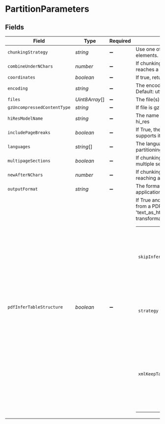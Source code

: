 # PartitionParameters


## Fields

| Field                                                                                                                                                                                                                 | Type                                                                                                                                                                                                                  | Required                                                                                                                                                                                                              | Description                                                                                                                                                                                                           | Example                                                                                                                                                                                                               |
| --------------------------------------------------------------------------------------------------------------------------------------------------------------------------------------------------------------------- | --------------------------------------------------------------------------------------------------------------------------------------------------------------------------------------------------------------------- | --------------------------------------------------------------------------------------------------------------------------------------------------------------------------------------------------------------------- | --------------------------------------------------------------------------------------------------------------------------------------------------------------------------------------------------------------------- | --------------------------------------------------------------------------------------------------------------------------------------------------------------------------------------------------------------------- |
| `chunkingStrategy`                                                                                                                                                                                                    | *string*                                                                                                                                                                                                              | :heavy_minus_sign:                                                                                                                                                                                                    | Use one of the supported strategies to chunk the returned elements. Currently supports: by_title                                                                                                                      | by_title                                                                                                                                                                                                              |
| `combineUnderNChars`                                                                                                                                                                                                  | *number*                                                                                                                                                                                                              | :heavy_minus_sign:                                                                                                                                                                                                    | If chunking strategy is set, combine elements until a section reaches a length of n chars. Default: 500                                                                                                               | 500                                                                                                                                                                                                                   |
| `coordinates`                                                                                                                                                                                                         | *boolean*                                                                                                                                                                                                             | :heavy_minus_sign:                                                                                                                                                                                                    | If true, return coordinates for each element. Default: false                                                                                                                                                          |                                                                                                                                                                                                                       |
| `encoding`                                                                                                                                                                                                            | *string*                                                                                                                                                                                                              | :heavy_minus_sign:                                                                                                                                                                                                    | The encoding method used to decode the text input. Default: utf-8                                                                                                                                                     | utf-8                                                                                                                                                                                                                 |
| `files`                                                                                                                                                                                                               | *Uint8Array*[]                                                                                                                                                                                                        | :heavy_minus_sign:                                                                                                                                                                                                    | The file(s) to extract                                                                                                                                                                                                |                                                                                                                                                                                                                       |
| `gzUncompressedContentType`                                                                                                                                                                                           | *string*                                                                                                                                                                                                              | :heavy_minus_sign:                                                                                                                                                                                                    | If file is gzipped, use this content type after unzipping                                                                                                                                                             | application/pdf                                                                                                                                                                                                       |
| `hiResModelName`                                                                                                                                                                                                      | *string*                                                                                                                                                                                                              | :heavy_minus_sign:                                                                                                                                                                                                    | The name of the inference model used when strategy is hi_res                                                                                                                                                          | yolox                                                                                                                                                                                                                 |
| `includePageBreaks`                                                                                                                                                                                                   | *boolean*                                                                                                                                                                                                             | :heavy_minus_sign:                                                                                                                                                                                                    | If True, the output will include page breaks if the filetype supports it. Default: false                                                                                                                              |                                                                                                                                                                                                                       |
| `languages`                                                                                                                                                                                                           | *string*[]                                                                                                                                                                                                            | :heavy_minus_sign:                                                                                                                                                                                                    | The languages present in the document, for use in partitioning and/or OCR                                                                                                                                             |                                                                                                                                                                                                                       |
| `multipageSections`                                                                                                                                                                                                   | *boolean*                                                                                                                                                                                                             | :heavy_minus_sign:                                                                                                                                                                                                    | If chunking strategy is set, determines if sections can span multiple sections. Default: true                                                                                                                         |                                                                                                                                                                                                                       |
| `newAfterNChars`                                                                                                                                                                                                      | *number*                                                                                                                                                                                                              | :heavy_minus_sign:                                                                                                                                                                                                    | If chunking strategy is set, cut off new sections after reaching a length of n chars. Default: 1500                                                                                                                   | 1500                                                                                                                                                                                                                  |
| `outputFormat`                                                                                                                                                                                                        | *string*                                                                                                                                                                                                              | :heavy_minus_sign:                                                                                                                                                                                                    | The format of the response. Supported formats are application/json and text/csv. Default: application/json.                                                                                                           | application/json                                                                                                                                                                                                      |
| `pdfInferTableStructure`                                                                                                                                                                                              | *boolean*                                                                                                                                                                                                             | :heavy_minus_sign:                                                                                                                                                                                                    | If True and strategy=hi_res, any Table Elements extracted from a PDF will include an additional metadata field, 'text_as_html', where the value (string) is a just a transformation of the data into an HTML <table>. |                                                                                                                                                                                                                       |
| `skipInferTableTypes`                                                                                                                                                                                                 | *string*[]                                                                                                                                                                                                            | :heavy_minus_sign:                                                                                                                                                                                                    | The document types that you want to skip table extraction with. Default: ['pdf', 'jpg', 'png']                                                                                                                        |                                                                                                                                                                                                                       |
| `strategy`                                                                                                                                                                                                            | *string*                                                                                                                                                                                                              | :heavy_minus_sign:                                                                                                                                                                                                    | The strategy to use for partitioning PDF/image. Options are fast, hi_res, auto. Default: auto                                                                                                                         | hi_res                                                                                                                                                                                                                |
| `xmlKeepTags`                                                                                                                                                                                                         | *boolean*                                                                                                                                                                                                             | :heavy_minus_sign:                                                                                                                                                                                                    | If True, will retain the XML tags in the output. Otherwise it will simply extract the text from within the tags. Only applies to partition_xml.                                                                       |                                                                                                                                                                                                                       |